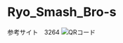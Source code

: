 # Ryo_Smash_Bro-s
参考サイト　3264
![QRコード](https://doc-0g-7k-docs.googleusercontent.com/docs/securesc/nl4373p2jflf154pc2034854v5vdnq1d/ncmo18rids66ceba47epl058oad451ab/1648345575000/15200740427573498721/15200740427573498721/1qlbxt8Aa-mkKiNQBQi4_AGp8ZZIOUGSW?e=view&ax=ACxEAsYpFtVZncnNizWLjfSH52g2Lkyxpfm05SYwg6ysCNwvxW_-KlP6NvCDqxC22JbIdQdPP9cuamsNh2uutOFPaUTQWRNMOm1PCV8XJrlic2639P2IdShiNwzOwh7KxvqFi0gIIpMxTmwnvR4I1Qn3fSw-r78_tHMOP-1b8U-bK91qZtIIPo71opuyD9efDVBgzEhJe0_QiOBtTvc89yXqKGNEsNKowDetBu7BahoLTS-SW-YOrLrf7tf2K7RRoM0kyNuKefnTODH-zHQKk8U0kYlJ4cFHdq3Y8uICfkQrz_GrwK5qNZd_ioOJBz_Coulpg7axtpZDMTpcK0LptgmcR_CetFyTnIwU3cCqZh6YKYawwJxo4KknIwdVIUufooP7i2FVteXH14G8EbqXztwiRFnWXgltkMttU_Xa99vVukw9VARM4BCZaPHZSfUJvOeGGkZF8aABhK000dEUl9VpxF6eZml1UqwsGRjp-2t8qTVdTKiPFt68-2Lp-gxaq5ZKUFODP9iSi-7e7o0tX4UuMfvuFLvQGgwQLFEmV_6Yhkk_xtgmEDOErU5GsatjoeUBvgszAwlzROZoinFlozUWnRF73HEFpAmJZZnFRoePdV_Ayl4PwiqBaFuOfb7s1-sPq2JpkqLeb3k1lPRUqYj8-kQ5QcCMSD3yw67wl775Y8CUazd_HeVMC4r-W0OE7fNs73JY-uYYYhrRCw&authuser=0&nonce=up2jkgjtldt92&user=15200740427573498721&hash=f5n7m2tgp3rr1mn6jnl7cp6hshdutbmk)
